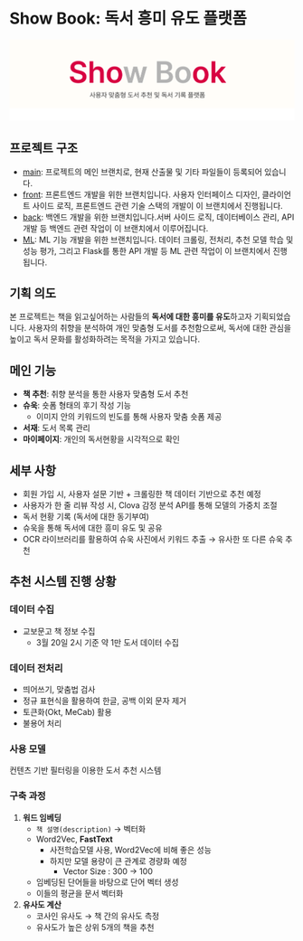 # Show Book: 독서 흥미 유도 플랫폼

![showbook](ShowBook.png)

## 프로젝트 구조

- [main](https://lab.ssafy.com/s10-bigdata-recom-sub2/S10P22A206/-/tree/main?ref_type=heads): 프로젝트의 메인 브랜치로, 현재 산출물 및 기타 파일들이 등록되어 있습니다.
- [front](https://lab.ssafy.com/s10-bigdata-recom-sub2/S10P22A206/-/tree/develop/front?ref_type=heads): 프론트엔드 개발을 위한 브랜치입니다. 사용자 인터페이스 디자인, 클라이언트 사이드 로직, 프론트엔드 관련 기술 스택의 개발이 이 브랜치에서 진행됩니다.
- [back](https://lab.ssafy.com/s10-bigdata-recom-sub2/S10P22A206/-/tree/develop/back?ref_type=heads): 백엔드 개발을 위한 브랜치입니다.서버 사이드 로직, 데이터베이스 관리, API 개발 등 백엔드 관련 작업이 이 브랜치에서 이루어집니다.
- [ML](https://lab.ssafy.com/s10-bigdata-recom-sub2/S10P22A206/-/tree/develop/ml?ref_type=heads): ML 기능 개발을 위한 브랜치입니다. 데이터 크롤링, 전처리, 추천 모델 학습 및 성능 평가, 그리고 Flask를 통한 API 개발 등 ML 관련 작업이 이 브랜치에서 진행됩니다.

## 기획 의도

본 프로젝트는 책을 읽고싶어하는 사람들의 **독서에 대한 흥미를 유도**하고자 기획되었습니다. 사용자의 취향을 분석하여 개인 맞춤형 도서를 추천함으로써, 독서에 대한 관심을 높이고 독서 문화를 활성화하려는 목적을 가지고 있습니다.

## 메인 기능

- **책 추천**: 취향 분석을 통한 사용자 맞춤형 도서 추천
- **슈욱**: 숏폼 형태의 후기 작성 기능
  - 이미지 안의 키워드의 빈도를 통해 사용자 맞춤 숏폼 제공
- **서재**: 도서 목록 관리
- **마이페이지**: 개인의 독서현황을 시각적으로 확인

## 세부 사항

- 회원 가입 시, 사용자 설문 기반 + 크롤링한 책 데이터 기반으로 추천 예정
- 사용자가 한 줄 리뷰 작성 시, Clova 감정 분석 API를 통해 모델의 가중치 조절
- 독서 현황 기록 (독서에 대한 동기부여)
- 슈욱을 통해 독서에 대한 흥미 유도 및 공유
- OCR 라이브러리를 활용하여 슈욱 사진에서 키워드 추출 → 유사한 또 다른 슈욱 추천

## 추천 시스템 진행 상황

### 데이터 수집

- 교보문고 책 정보 수집
  - 3월 20일 2시 기준 약 1만 도서 데이터 수집

### 데이터 전처리

- 띄어쓰기, 맞춤법 검사
- 정규 표현식을 활용하여 한글, 공백 이외 문자 제거
- 토큰화(Okt, MeCab) 활용
- 불용어 처리

### 사용 모델

컨텐츠 기반 필터링을 이용한 도서 추천 시스템

### 구축 과정

1. **워드 임베딩**
   - `책 설명(description)` → 벡터화
   - Word2Vec, **FastText**
     - 사전학습모델 사용, Word2Vec에 비해 좋은 성능
     - 하지만 모델 용량이 큰 관계로 경량화 예정
       - Vector Size : 300 → 100
   - 임베딩된 단어들을 바탕으로 단어 벡터 생성
   - 이들의 평균을 문서 벡터화
2. **유사도 계산**
   - 코사인 유사도 → 책 간의 유사도 측정
   - 유사도가 높은 상위 5개의 책을 추천
